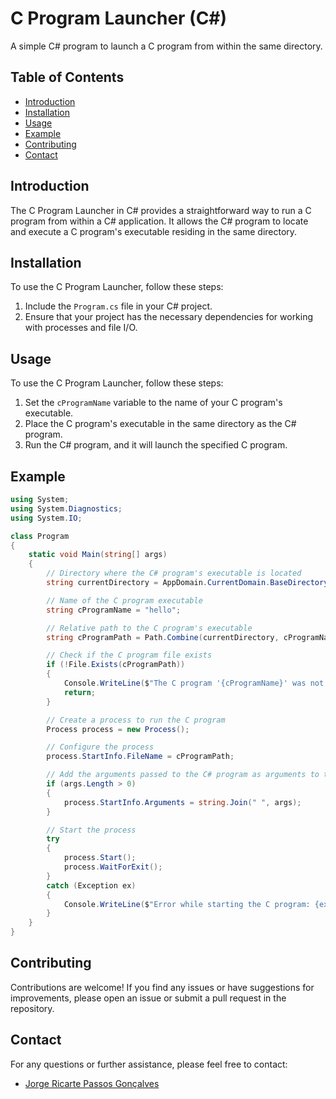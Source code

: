 # C Program Launcher (C#)

A simple C# program to launch a C program from within the same directory.

## Table of Contents

- [Introduction](#introduction)
- [Installation](#installation)
- [Usage](#usage)
- [Example](#example)
- [Contributing](#contributing)
- [Contact](#contact)

## Introduction

The C Program Launcher in C# provides a straightforward way to run a C program from within a C# application. It allows the C# program to locate and execute a C program's executable residing in the same directory.

## Installation

To use the C Program Launcher, follow these steps:

1. Include the `Program.cs` file in your C# project.
2. Ensure that your project has the necessary dependencies for working with processes and file I/O.

## Usage

To use the C Program Launcher, follow these steps:

1. Set the `cProgramName` variable to the name of your C program's executable.
2. Place the C program's executable in the same directory as the C# program.
3. Run the C# program, and it will launch the specified C program.

## Example

```csharp
using System;
using System.Diagnostics;
using System.IO;

class Program
{
    static void Main(string[] args)
    {
        // Directory where the C# program's executable is located
        string currentDirectory = AppDomain.CurrentDomain.BaseDirectory;

        // Name of the C program executable
        string cProgramName = "hello";

        // Relative path to the C program's executable
        string cProgramPath = Path.Combine(currentDirectory, cProgramName);

        // Check if the C program file exists
        if (!File.Exists(cProgramPath))
        {
            Console.WriteLine($"The C program '{cProgramName}' was not found.");
            return;
        }

        // Create a process to run the C program
        Process process = new Process();

        // Configure the process
        process.StartInfo.FileName = cProgramPath;

        // Add the arguments passed to the C# program as arguments to the C program
        if (args.Length > 0)
        {
            process.StartInfo.Arguments = string.Join(" ", args);
        }

        // Start the process
        try
        {
            process.Start();
            process.WaitForExit();
        }
        catch (Exception ex)
        {
            Console.WriteLine($"Error while starting the C program: {ex.Message}");
        }
    }
}
```

## Contributing

Contributions are welcome! If you find any issues or have suggestions for improvements, please open an issue or submit a pull request in the repository.

## Contact

For any questions or further assistance, please feel free to contact:

- [Jorge Ricarte Passos Gonçalves](jorgericartepg@gmail.com)